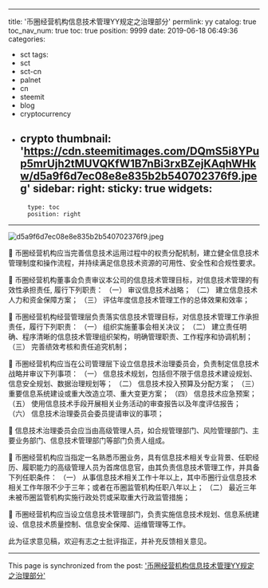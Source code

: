 
---
title: '币圈经营机构信息技术管理YY规定之治理部分'
permlink: yy
catalog: true
toc_nav_num: true
toc: true
position: 9999
date: 2019-06-18 06:49:36
categories:
- sct
tags:
- sct
- sct-cn
- palnet
- cn
- steemit
- blog
- cryptocurrency
- crypto
thumbnail: 'https://cdn.steemitimages.com/DQmS5i8YPup5mrUjh2tMUVQKfW1B7nBi3rxBZejKAqhWHkw/d5a9f6d7ec08e8e835b2b540702376f9.jpeg'
sidebar:
    right:
        sticky: true
widgets:
    -
        type: toc
        position: right
---


![d5a9f6d7ec08e8e835b2b540702376f9.jpeg](https://cdn.steemitimages.com/DQmS5i8YPup5mrUjh2tMUVQKfW1B7nBi3rxBZejKAqhWHkw/d5a9f6d7ec08e8e835b2b540702376f9.jpeg)

	币圈经营机构应当完善信息技术运用过程中的权责分配机制，建立健全信息技术管理制度和操作流程，并持续满足信息技术资源的可用性、安全性和合规性要求。

	币圈经营机构董事会负责审议本公司的信息技术管理目标，对信息技术管理的有效性承担责任, 履行下列职责：
（一）	审议信息技术战略；
（二）	建立信息技术人力和资金保障方案；
（三）	评估年度信息技术管理工作的总体效果和效率；

	币圈经营机构经营管理层负责落实信息技术管理目标，对信息技术管理工作承担责任，履行下列职责：
（一）	组织实施董事会相关决议；
（二）	建立责任明确、程序清晰的信息技术管理组织架构，明确管理职责、工作程序和协调机制；
（三）	完善绩效考核和责任追究机制；

	币圈经营机构应当在公司管理层下设立信息技术治理委员会，负责制定信息技术战略并审议下列事项：
（一）	信息技术规划，包括但不限于信息技术建设规划、信息安全规划、数据治理规划等；
（二）	信息技术投入预算及分配方案；
（三）	重要信息系统建设或重大改造立项、重大变更方案；
（四）	信息技术应急预案；
（五）	使用信息技术手段开展相关业务活动的审查报告以及年度评估报告；
（六）	信息技术治理委员会委员提请审议的事项；

	信息技术治理委员会应当由高级管理人员，如合规管理部门、风险管理部门、主要业务部门、信息技术管理部门等部门负责人组成。

	币圈经营机构应当指定一名熟悉币圈业务，具有信息技术相关专业背景、任职经历、履职能力的高级管理人员为首席信息官，由其负责信息技术管理工作，并具备下列任职条件：
（一）	从事信息技术相关工作十年以上，其中币圈行业信息技术相关工作年限不少于三年；或者在币圈监管机构任职八年以上；
（二）	最近三年未被币圈监管机构实施行政处罚或采取重大行政监管措施；

	币圈经营机构应当设立信息技术管理部门，负责实施信息技术规划、信息系统建设、信息技术质量控制、信息安全保障、运维管理等工作。


此为征求意见稿，欢迎有志之士批评指正，并补充反馈相关意见。

- - -

This page is synchronized from the post: ['币圈经营机构信息技术管理YY规定之治理部分'](https://steemit.com/@andrewma/yy)

